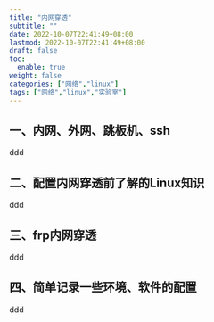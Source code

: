 ```yaml
---
title: "内网穿透"
subtitle: ""
date: 2022-10-07T22:41:49+08:00
lastmod: 2022-10-07T22:41:49+08:00
draft: false
toc:
  enable: true
weight: false
categories: ["网络","linux"]
tags: ["网络","linux","实验室"]
---
```


## 一、内网、外网、跳板机、ssh



ddd

##  二、配置内网穿透前了解的Linux知识

ddd

## 三、frp内网穿透

ddd

## 四、简单记录一些环境、软件的配置

ddd
